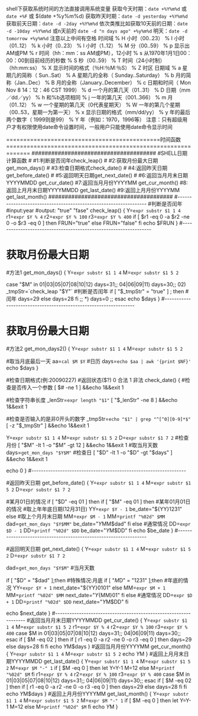shell下获取系统时间的方法直接调用系统变量 
获取今天时期：`date +%Y%m%d` 或 `date +%F` 或 $(date +%y%m%d) 
获取昨天时期：`date -d yesterday +%Y%m%d` 
获取前天日期：`date -d -2day +%Y%m%d` 
依次类推比如获取10天前的日期：`date -d -10day +%Y%m%d` 
或n天前的 `date -d "n days ago" +%y%m%d` 
明天：`date -d tomorrow +%y%m%d` 
注意以上中间有空格
时间域 
% H 小时（00..23） 
% I 小时（01..12） 
% k 小时（0..23） 
% l 小时（1..12） 
% M 分（00..59） 
% p 显示出AM或PM 
% r 时间（hh：mm：ss AM或PM），12小时 
% s 从1970年1月1日00：00：00到目前经历的秒数 
% S 秒（00..59） 
% T 时间（24小时制）（hh:mm:ss） 
% X 显示时间的格式（％H:％M:％S） 
% Z 时区 日期域 
% a 星期几的简称（ Sun..Sat） 
% A 星期几的全称（ Sunday..Saturday） 
% b 月的简称（Jan..Dec） 
% B 月的全称（January..December） 
% c 日期和时间（ Mon Nov 8 14：12：46 CST 1999） 
% d 一个月的第几天（01..31） 
% D 日期（mm／dd／yy） 
% h 和%b选项相同 
% j 一年的第几天（001..366） 
% m 月（01..12） 
% w 一个星期的第几天（0代表星期天） 
% W 一年的第几个星期（00..53，星期一为第一天） 
% x 显示日期的格式（mm/dd/yy） 
% y 年的最后两个数字（ 1999则是99） 
% Y 年（例如：1970，1996等） 
注意：只有超级用户才有权限使用date命令设置时间，一般用户只能使用date命令显示时间

=============================================时间函数=============================================================
###################################### 
#SHELL日期计算函数 # 
#1:判断是否闰年check_leap() # 
#2:获取月份最大日期get_mon_days() # 
#3:检查日期格式check_date() # 
#4:返回昨天日期get_before_date() # 
#5:返回明天日期get_next_date() # 
#6:返回当月月末日期YYYYMMDD get_cur_date()
#7:返回当月月份YYYYMM get_cur_month()
#8:返回上月月末日期YYYYMMDD get_last_date()
#9:返回上月月份YYYYMM get_last_month()
###################################### 
#----------------------------------------------------------------- 
#判断是否闰年 
#input:year 
#output: "true" "fase" 
check_leap()
{
Y=`expr substr $1 1 4`
r1=`expr $Y % 4`
r2=`expr $Y % 100`
r3=`expr $Y % 400`
if [ $r1 -eq 0 -a $r2 -ne 0 -o $r3 -eq 0 ]
then
FRUN="true"
else
FRUN="false"
fi
echo $FRUN
}
#----------------------------------------------------------------- 

# 获取月份最大日期 
#方法1 
get_mon_days() 
{ 
Y=`expr substr $1 1 4` 
M=`expr substr $1 5 2` 

case "$M" in 
01|03|05|07|08|10|12) days=31;; 
04|06|09|11) days=30;; 
02) 
_tmpStr=`check_leap "$Y"` #判断是否闰年 
if [ "$_tmpStr" = "true" ] ; then 
#闰年 
days=29 
else 
days=28 
fi 
;; 
*) 
days=0 
;; 
esac 
echo $days 
} 
#----------------------------------------------------------------- 
# 获取月份最大日期 
#方法2 
get_mon_days2() 
{ 
Y=`expr substr $1 1 4` 
M=`expr substr $1 5 2` 

#取当月底最后一天 
aa=`cal $M $Y` #日历 
days=`echo $aa | awk '{print $NF}'` 
echo $days 
} 

#检查日期格式(例:20090227) 
#返回状态($?) 0 合法 1 非法 
check_date() 
{ 
#检查是否传入一个参数
[ $# -ne 1 ] &&echo 1&&exit 1 

#检查字符串长度 
_lenStr=`expr length "$1"` 
[ "$_lenStr" -ne 8 ] &&echo 1&&exit 1 

#检查是否输入的是非0开头的数字 
_tmpStr=`echo "$1" | grep "^[^0][0-9]*$"` 
[ -z "$_tmpStr" ] &&echo 1&&exit 1 

Y=`expr substr $1 1 4` 
M=`expr substr $1 5 2` 
D=`expr substr $1 7 2` 
#检查月份 
[ "$M" -lt 1 -o "$M" -gt 12 ] &&echo 1&&exit 1 
#取当月天数 
days=`get_mon_days "$Y$M"` 
#检查日 
[ "$D" -lt 1 -o "$D" -gt "$days" ] &&echo 1&&exit 1 

echo 0 
} 
#----------------------------------------------------------------- 

#返回昨天日期 
get_before_date() 
{ 
Y=`expr substr $1 1 4` 
M=`expr substr $1 5 2` 
D=`expr substr $1 7 2` 

#某月01日的情况 
if [ "$D" -eq 01 ] 
then 
if [ "$M" -eq 01 ] 
then 
#某年01月01日的情况 
#取上年年底日期(12月31日) 
YY=`expr $Y - 1` 
be_date="${YY}1231" 
else 
#取上个月月末日期 
MM=`expr $M - 1` 
MM=`printf "%02d" $MM` 
dad=`get_mon_days "$Y$MM"` 
be_date="$Y$MM$dad" 
fi 
else 
#通常情况 
DD=`expr $D - 1` 
DD=`printf "%02d" $DD` 
be_date="$Y$M$DD" 
fi 
echo $be_date 
} 
#----------------------------------------------------------------- 

#返回明天日期 
get_next_date() 
{ 
Y=`expr substr $1 1 4` 
M=`expr substr $1 5 2` 
D=`expr substr $1 7 2` 

dad=`get_mon_days "$Y$M"` #当月天数 

if [ "$D" = "$dad" ];then 
#特殊情况:月底 
if [ "$M$D" = "1231" ];then 
#年底的情况 
YY=`expr $Y + 1` 
next_date="${YY}0101" 
else 
MM=`expr $M + 1` 
MM=`printf "%02d" $MM` 
next_date="$Y${MM}01" 
fi 
else 
#通常情况 
DD=`expr $D + 1` 
DD=`printf "%02d" $DD` 
next_date="$Y$M$DD" 
fi 

echo $next_date 
} 
#----------------------------------------------------------------- 
#返回当月月末日期YYYYMMDD
get_cur_date()
{
Y=`expr substr $1 1 4`
M=`expr substr $1 5 2`
r1=`expr $Y % 4`
r2=`expr $Y % 100`
r3=`expr $Y % 400`
case $M in 01|03|05|07|08|10|12) days=31;; 04|06|09|11) days=30;;
esac
if [ $M -eq 02 ]
then if [ r1 -eq 0 -a r2 -ne 0 -o r3 -eq 0 ]
then days=29
else days=28
fi
fi
echo $Y$M$days
}
#返回当月月份YYYYMM
get_cur_month()
{
Y=`expr substr $1 1 4`
M=`expr substr $1 5 2`
echo $Y$M
}
#返回上月月末日期YYYYMMDD
get_last_date()
{
Y=`expr substr $1 1 4`
M=`expr substr $1 5 2`
M=`expr $M "-" 1`
if [ $M -eq 0 ]
then
let Y=Y-1
M=12
else M=`printf "%02d" $M`
fi
r1=`expr $Y % 4`
r2=`expr $Y % 100`
r3=`expr $Y % 400`
case $M in 01|03|05|07|08|10|12) days=31;; 04|06|09|11) days=30;;
esac
if [ $M -eq 02 ]
then if [ r1 -eq 0 -a r2 -ne 0 -o r3 -eq 0 ]
then days=29
else days=28
fi
fi
echo $Y$M$days
}
#返回上月月份YYYYMM
get_last_month()
{
Y=`expr substr $1 1 4`
M=`expr substr $1 5 2`
M=`expr $M "-" 1`
if [ $M -eq 0 ]
then
let Y=Y-1
M=12
else M=`printf "%02d" $M`
fi
echo $Y$M
}
